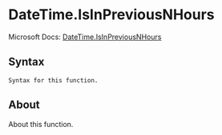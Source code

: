 # DateTime.IsInPreviousNHours

Microsoft Docs: [DateTime.IsInPreviousNHours](https://docs.microsoft.com/en-us/powerquery-m/datetime-isinpreviousnhours)

## Syntax

```
Syntax for this function.
```

## About

About this function.

